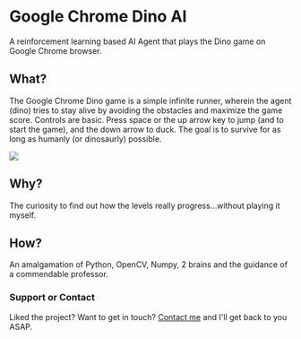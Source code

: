 # Google Chrome Dino AI

A reinforcement learning based AI Agent that plays the Dino game on Google Chrome browser.

## What?

The Google Chrome Dino game is a simple infinite runner, wherein the agent (dino) tries to stay alive by avoiding the obstacles and maximize the game score. Controls are basic. Press space or the up arrow key to jump (and to start the game), and the down arrow to duck. The goal is to survive for as long as humanly (or dinosaurly) possible.

![](https://media.giphy.com/media/OqFqgSyPLNhFPrYsLg/giphy.gif)

## Why?

The curiosity to find out how the levels really progress...without playing it myself.

## How?

An amalgamation of Python, OpenCV, Numpy, 2 brains and the guidance of a commendable professor.

### Support or Contact

Liked the project? Want to get in touch? [Contact me](mailto:rockyakshay33@gmail.com) and I'll get back to you ASAP.
